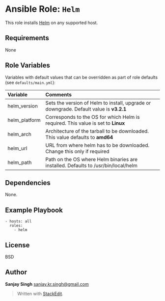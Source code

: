 # Ansible Role: `Helm`

This role installs [Helm](https://helm.sh) on any supported host.

## Requirements

None

## Role Variables

Variables with default values that can be overridden as part of role defaults (see `defaults/main.yml`):

| Variable | Comments |
| :---  | :--- |
| helm_version | Sets the version of Helm to install, upgrade or downgrade. Default value is **v3.2.1**
| helm_platform | Corresponds to the OS for which Helm is required. This value is set to **Linux**
| helm_arch | Architecture of the tarball to be downloaded. This value defaults to **amd64**
| helm_url | URL from where helm has to be downloaded. Change this only if required
| helm_path | Path on the OS where Helm binaries are installed. Defaults to /usr/bin/local/helm


## Dependencies

None.

## Example Playbook

    - hosts: all
      roles:
        - helm

## License

BSD

## Author
**Sanjay Singh**
sanjay.kr.singh@gmail.com 
> Written with [StackEdit](https://stackedit.io/).
